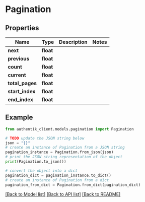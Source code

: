 # Pagination


## Properties

Name | Type | Description | Notes
------------ | ------------- | ------------- | -------------
**next** | **float** |  | 
**previous** | **float** |  | 
**count** | **float** |  | 
**current** | **float** |  | 
**total_pages** | **float** |  | 
**start_index** | **float** |  | 
**end_index** | **float** |  | 

## Example

```python
from authentik_client.models.pagination import Pagination

# TODO update the JSON string below
json = "{}"
# create an instance of Pagination from a JSON string
pagination_instance = Pagination.from_json(json)
# print the JSON string representation of the object
print(Pagination.to_json())

# convert the object into a dict
pagination_dict = pagination_instance.to_dict()
# create an instance of Pagination from a dict
pagination_from_dict = Pagination.from_dict(pagination_dict)
```
[[Back to Model list]](../README.md#documentation-for-models) [[Back to API list]](../README.md#documentation-for-api-endpoints) [[Back to README]](../README.md)


